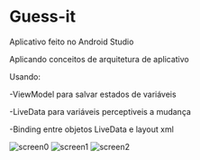 # Guess-it
Aplicativo feito no  Android Studio

Aplicando conceitos de arquitetura de aplicativo

Usando:

-ViewModel para salvar estados de variáveis

-LiveData para variáveis perceptiveis a mudança

-Binding entre objetos LiveData e layout xml

![screen0](https://user-images.githubusercontent.com/36930457/95671016-95a42900-0b68-11eb-885f-0539422d3849.png)
![screen1](https://user-images.githubusercontent.com/36930457/95671017-95a42900-0b68-11eb-9662-b2e41bb71668.png)
![screen2](https://user-images.githubusercontent.com/36930457/95671018-963cbf80-0b68-11eb-8fa9-58ee78c440f8.png)

